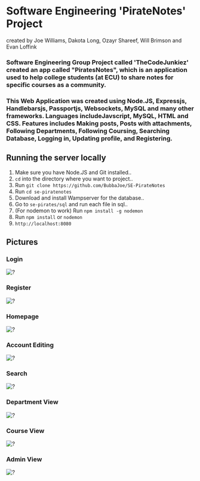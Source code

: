 # Software Engineering 'PirateNotes' Project
created by Joe Williams, Dakota Long, Ozayr Shareef, Will Brimson and Evan Loffink

### Software Engineering Group Project called 'TheCodeJunkiez' created an app called "PiratesNotes", which is an application used to help college students (at ECU) to share notes for specific courses as a community.

### This Web Application was created using Node.JS, Expressjs, Handlebarsjs, Passportjs, Websockets, MySQL and many other frameworks. Languages includeJavscript, MySQL, HTML and CSS. Features includes Making posts, Posts with attachments, Following Departments, Following Coursing, Searching Database, Logging in, Updating profile, and Registering.

## Running the server locally

1. Make sure you have Node.JS and Git installed..
2. ```cd``` into the directory where you want to project..
3. Run ```git clone https://github.com/BubbaJoe/SE-PirateNotes```
4. Run ```cd se-piratenotes```
5. Download and install Wampserver for the database..
6. Go to ```se-pirates/sql``` and run each file in sql..
7. (For nodemon to work) Run ```npm install -g nodemon``` 
8. Run ```npm install``` or ```nodemon```
9. ```http://localhost:8080```

## Pictures

### Login
![?](https://raw.githubusercontent.com/bubbajoe/se-piratenotes/preview/img.png)

### Register
![?](https://raw.githubusercontent.com/bubbajoe/se-piratenotes/preview/img.png)

### Homepage
![?](https://raw.githubusercontent.com/bubbajoe/se-piratenotes/preview/img.png)

### Account Editing
![?](https://raw.githubusercontent.com/bubbajoe/se-piratenotes/preview/img.png)

### Search
![?](https://raw.githubusercontent.com/bubbajoe/se-piratenotes/preview/img.png)

### Department View
![?](https://raw.githubusercontent.com/bubbajoe/se-piratenotes/preview/img.png)

### Course View
![?](https://raw.githubusercontent.com/bubbajoe/se-piratenotes/preview/img.png)

### Admin View
![?](https://raw.githubusercontent.com/bubbajoe/se-piratenotes/preview/img.png)
